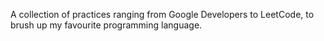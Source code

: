 A collection of practices ranging from Google Developers to LeetCode, to brush up my favourite programming language.